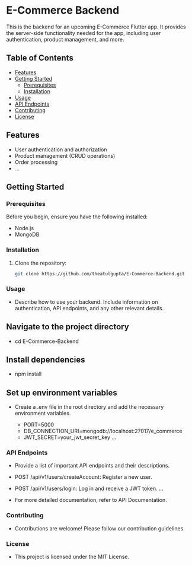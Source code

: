 # E-Commerce Backend

This is the backend for an upcoming E-Commerce Flutter app. It provides the server-side functionality needed for the app, including user authentication, product management, and more.

## Table of Contents

- [Features](#features)
- [Getting Started](#getting-started)
  - [Prerequisites](#prerequisites)
  - [Installation](#installation)
- [Usage](#usage)
- [API Endpoints](#api-endpoints)
- [Contributing](#contributing)
- [License](#license)

## Features

- User authentication and authorization
- Product management (CRUD operations)
- Order processing
- ...

## Getting Started

### Prerequisites

Before you begin, ensure you have the following installed:

- Node.js
- MongoDB

### Installation

1. Clone the repository:

   ```bash
   git clone https://github.com/theatulgupta/E-Commerce-Backend.git

### Usage

- Describe how to use your backend. Include information on authentication, API endpoints, and any other relevant details.

## Navigate to the project directory

- cd E-Commerce-Backend

## Install dependencies

- npm install

## Set up environment variables

- Create a .env file in the root directory and add the necessary environment variables.

  - PORT=5000
  - DB_CONNECTION_URI=mongodb://localhost:27017/e_commerce
  - JWT_SECRET=your_jwt_secret_key
    ...

### API Endpoints

- Provide a list of important API endpoints and their descriptions.

- POST /api/v1/users/createAccount: Register a new user.
- POST /api/v1/users/login: Log in and receive a JWT token.
...

- For more detailed documentation, refer to API Documentation.

### Contributing

- Contributions are welcome! Please follow our contribution guidelines.

### License

- This project is licensed under the MIT License.
